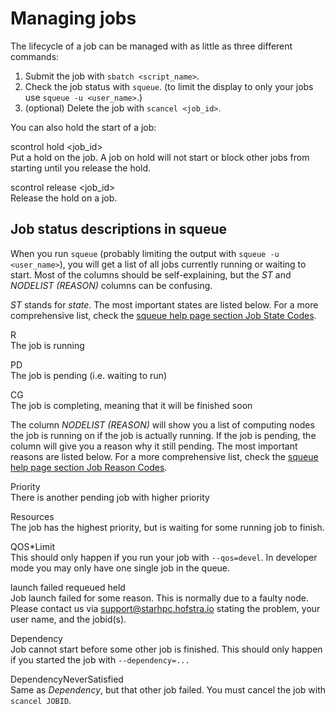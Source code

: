 # Managing jobs

The lifecycle of a job can be managed with as little as three different
commands:

1.  Submit the job with `sbatch <script_name>`.
2.  Check the job status with `squeue`. (to limit the display to only
    your jobs use `squeue -u <user_name>`.)
3.  (optional) Delete the job with `scancel <job_id>`.

You can also hold the start of a job:

scontrol hold \<job_id\>  
Put a hold on the job. A job on hold will not start or block other jobs
from starting until you release the hold.

scontrol release \<job_id\>  
Release the hold on a job.

## Job status descriptions in squeue

When you run `squeue` (probably limiting the output with
`squeue -u <user_name>`), you will get a list of all jobs currently
running or waiting to start. Most of the columns should be
self-explaining, but the *ST* and *NODELIST (REASON)* columns can be
confusing.

*ST* stands for *state*. The most important states are listed below. For
a more comprehensive list, check the [squeue help page section Job State
Codes](https://slurm.schedmd.com/squeue.html#lbAG).

R  
The job is running

PD  
The job is pending (i.e. waiting to run)

CG  
The job is completing, meaning that it will be finished soon

The column *NODELIST (REASON)* will show you a list of computing nodes
the job is running on if the job is actually running. If the job is
pending, the column will give you a reason why it still pending. The
most important reasons are listed below. For a more comprehensive list,
check the [squeue help page section Job Reason
Codes](https://slurm.schedmd.com/squeue.html#lbAF).

Priority  
There is another pending job with higher priority

Resources  
The job has the highest priority, but is waiting for some running job to
finish.

QOS\*Limit  
This should only happen if you run your job with `--qos=devel`. In
developer mode you may only have one single job in the queue.

launch failed requeued held  
Job launch failed for some reason. This is normally due to a faulty
node. Please contact us via <support@starhpc.hofstra.io> stating the problem,
your user name, and the jobid(s).

Dependency  
Job cannot start before some other job is finished. This should only
happen if you started the job with `--dependency=...`

DependencyNeverSatisfied  
Same as *Dependency*, but that other job failed. You must cancel the job
with `scancel JOBID`.
